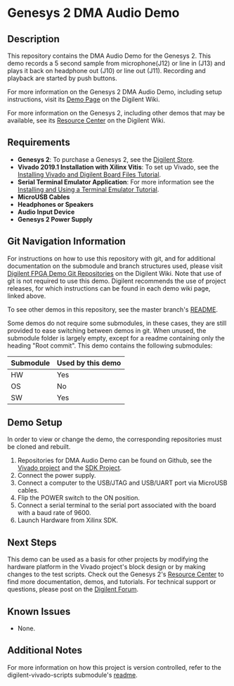Genesys 2 DMA Audio Demo
==========================

Description
-----------
This repository contains the DMA Audio Demo for the Genesys 2. This demo records a 5 second sample from microphone(J12) or line in (J13) and plays it back on headphone out (J10) or line out (J11). Recording and playback are started by push buttons. 

For more information on the Genesys 2 DMA Audio Demo, including setup instructions, visit its [Demo Page](https://digilent.com/reference/programmable-logic/genesys-2/demos/dma-audio) on the Digilent Wiki.

For more information on the Genesys 2, including other demos that may be available, see its [Resource Center](https://digilent.com/reference/programmable-logic/genesys-2/start) on the Digilent Wiki.

Requirements
------------
* **Genesys 2**: To purchase a Genesys 2, see the [Digilent Store](https://digilent.com/shop/genesys-2-kintex-7-fpga-development-board/).
* **Vivado 2019.1 Installation with Xilinx Vitis**: To set up Vivado, see the [Installing Vivado and Digilent Board Files Tutorial](https://reference.digilentinc.com/vivado/installing-vivado/start).
* **Serial Terminal Emulator Application**: For more information see the [Installing and Using a Terminal Emulator Tutorial](https://reference.digilentinc.com/learn/programmable-logic/tutorials/tera-term).
* **MicroUSB Cables**
* **Headphones or Speakers**
* **Audio Input Device**
* **Genesys 2 Power Supply**

Git Navigation Information
--------------------------
For instructions on how to use this repository with git, and for additional documentation on the submodule and branch structures used, please visit [Digilent FPGA Demo Git Repositories](https://reference.digilentinc.com/reference/programmable-logic/documents/git) on the Digilent Wiki. Note that use of git is not required to use this demo. Digilent recommends the use of project releases, for which instructions can be found in each demo wiki page, linked above.

To see other demos in this repository, see the master branch's [README](https://github.com/Digilent/Genesys-2).

Some demos do not require some submodules, in these cases, they are still provided to ease switching between demos in git. When unused, the submodule folder is largely empty, except for a readme containing only the heading "Root commit". This demo contains the following submodules:

| Submodule | Used by this demo |
|-----------|-------------------|
| HW        | Yes      |
| OS        | No       |
| SW        | Yes      |

Demo Setup
----------
In order to view or change the demo, the corresponding repositories must be cloned and rebuilt.

1. Repositories for DMA Audio Demo can be found on Github, see the [Vivado project](https://github.com/Digilent/Genesys-2-HW/tree/DMA-Audio/next) and the [SDK Project](https://github.com/Digilent/Genesys-2-SW/tree/DMA-Audio/next).
2. Connect the power supply.
3. Connect a computer to the USB/JTAG and USB/UART port via MicroUSB cables.
4. Flip the POWER switch to the ON position.
5. Connect a serial terminal to the serial port associated with the board with a baud rate of 9600.
6. Launch Hardware from Xilinx SDK.

Next Steps
----------
This demo can be used as a basis for other projects by modifying the hardware platform in the Vivado project's block design or by making changes to the test scripts.
Check out the Genesys 2's [Resource Center](https://reference.digilentinc.com/programmable-logic/genesys-2/start) to find more documentation, demos, and tutorials.
For technical support or questions, please post on the [Digilent Forum](forum.digilentinc.com).

Known Issues
------------
* None.

Additional Notes
----------------
For more information on how this project is version controlled, refer to the digilent-vivado-scripts submodule's [readme](https://github.com/digilent/digilent-vivado-scripts).